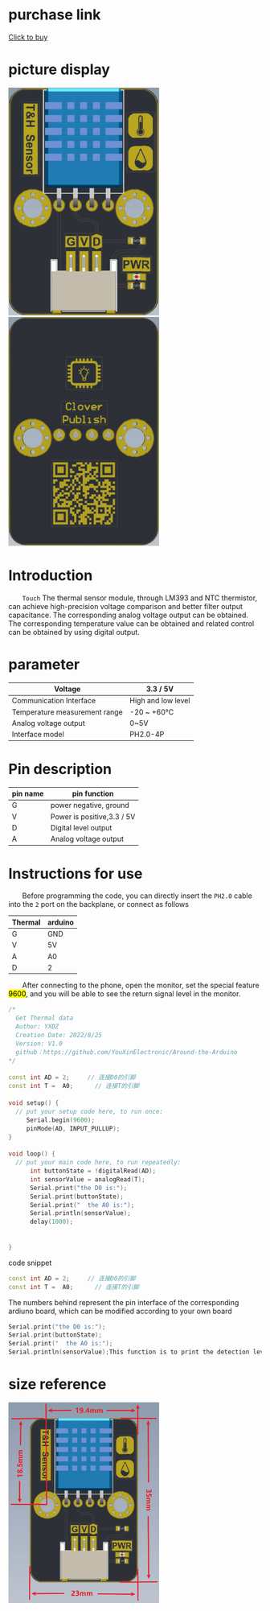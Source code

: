 # purchase link

[Click to buy](https://item.taobao.com/item.htm?spm=a1z10.3-c-s.w4002-21223910208.23.13006a4bebj6dY&id=687648444472)

# picture display

<img title="" src="https://raw.githubusercontent.com/YouXinElectronic/Around-the-Arduino/main/ThermalSensor/image/top.jpg" alt="" width="300"><img title="" src="https://raw.githubusercontent.com/YouXinElectronic/Around-the-Arduino/main/ThermalSensor/image/bottom.jpg" alt="" width="300">

# Introduction

&nbsp;&nbsp;&nbsp;&nbsp;&nbsp;&nbsp;&nbsp;`Touch` The thermal sensor module, through LM393 and NTC thermistor, can achieve high-precision voltage comparison and better filter output capacitance. The corresponding analog voltage output can be obtained. The corresponding temperature value can be obtained and related control can be obtained by using digital output.

# parameter

| Voltage                       | 3.3 / 5V           |
| ----------------------------- | ------------------ |
| Communication Interface       | High and low level |
| Temperature measurement range | -20 ~ +60℃         |
| Analog voltage output         | 0~5V               |
| Interface model               | PH2.0-4P           |

# Pin description

| pin name | pin function               |
| -------- | -------------------------- |
| G        | power negative, ground     |
| V        | Power is positive,3.3 / 5V |
| D        | Digital level output       |
| A        | Analog voltage output      |

# Instructions for use

&nbsp;&nbsp;&nbsp;&nbsp;&nbsp;&nbsp;&nbsp;Before programming the code, you can directly insert the `PH2.0` cable into the `2` port on the backplane, or connect as follows

| Thermal | arduino |
| ------- | ------- |
| G       | GND     |
| V       | 5V      |
| A       | A0      |
| D       | 2       |

&nbsp;&nbsp;&nbsp;&nbsp;&nbsp;&nbsp;&nbsp;After connecting to the phone, open the monitor, set the special feature <mark>9600</mark>, and you will be able to see the return signal level in the monitor.

```cpp
/*
  Get Thermal data
  Author: YXDZ
  Creation Date: 2022/8/25
  Version: V1.0
  github：https://github.com/YouXinElectronic/Around-the-Arduino
*/

const int AD = 2;     // 连接D0的引脚
const int T =  A0;      // 连接T的引脚

void setup() {
  // put your setup code here, to run once:
     Serial.begin(9600);
     pinMode(AD, INPUT_PULLUP);
}

void loop() {
  // put your main code here, to run repeatedly:
      int buttonState = !digitalRead(AD);
      int sensorValue = analogRead(T);
      Serial.print("the D0 is:");
      Serial.print(buttonState);
      Serial.print("  the A0 is:");
      Serial.println(sensorValue);
      delay(1000);
      
      
}
```

code snippet

```cpp
const int AD = 2;     // 连接D0的引脚
const int T =  A0;      // 连接T的引脚
```

The numbers behind represent the pin interface of the corresponding ardiuno board, which can be modified according to your own board

```cpp
Serial.print("the D0 is:");
Serial.print(buttonState);
Serial.print("  the A0 is:");
Serial.println(sensorValue);This function is to print the detection level parameters of <mark>Touch</mark>
```

# size reference

<img title="" src="https://raw.githubusercontent.com/YouXinElectronic/Around-the-Arduino/main/ThermalSensor/image/Dimensions.jpg" alt="" width="300">
